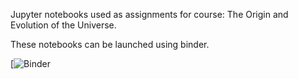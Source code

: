 Jupyter notebooks used as assignments for course: The Origin and Evolution of the Universe.

These notebooks can be launched using binder.

[![Binder](https://hub.gke2.mybinder.org/user/josezorrilla-th-rse_assignments-sw1w319v/notebooks)
